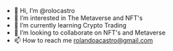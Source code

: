 - 👋 Hi, I’m @rolocastro
- 👀 I’m interested in The Metaverse and NFT's
- 🌱 I’m currently learning Crypto Trading
- 💞️ I’m looking to collaborate on NFT's and Metaverse
- 📫 How to reach me rolandoacastro@gmail.com

<!---
rolocastro/rolocastro is a ✨ special ✨ repository because its `README.md` (this file) appears on your GitHub profile.
You can click the Preview link to take a look at your changes.
--->
